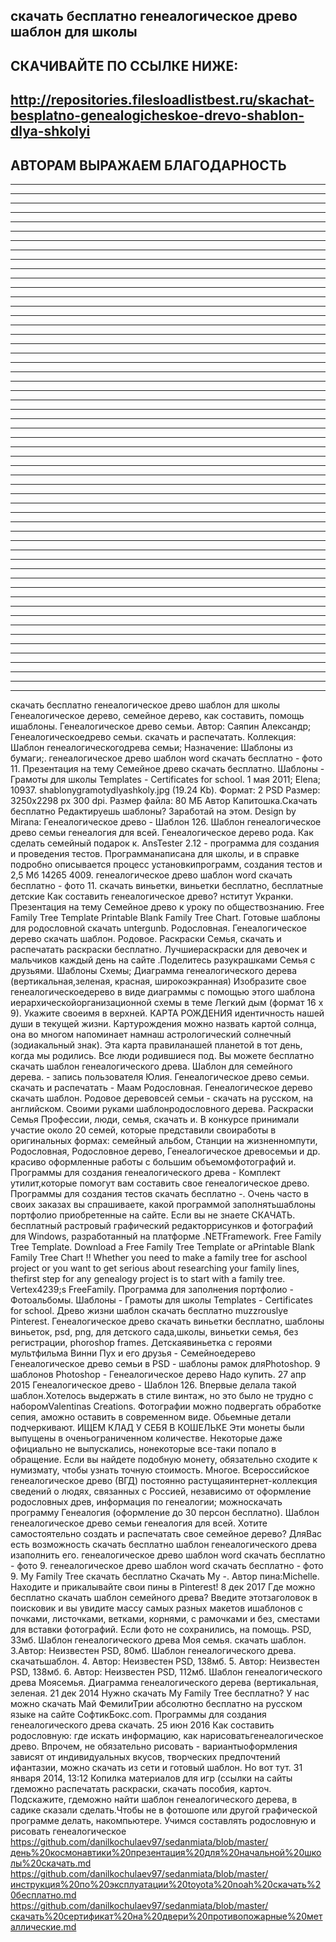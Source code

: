 скачать бесплатно генеалогическое древо шаблон для школы
--------------------------------------------------
СКАЧИВАЙТЕ ПО ССЫЛКЕ НИЖЕ:
--------------------------------------------------
http://repositories.filesloadlistbest.ru/skachat-besplatno-genealogicheskoe-drevo-shablon-dlya-shkolyi
--------------------------------------------------
АВТОРАМ ВЫРАЖАЕМ БЛАГОДАРНОСТЬ
--------------------------------------------------
--------------------------------------------------
--------------------------------------------------
--------------------------------------------------
--------------------------------------------------
--------------------------------------------------
--------------------------------------------------
--------------------------------------------------
--------------------------------------------------
--------------------------------------------------
--------------------------------------------------
--------------------------------------------------
--------------------------------------------------
--------------------------------------------------
--------------------------------------------------
--------------------------------------------------
--------------------------------------------------
--------------------------------------------------
--------------------------------------------------
--------------------------------------------------
--------------------------------------------------
--------------------------------------------------
--------------------------------------------------
--------------------------------------------------
--------------------------------------------------
--------------------------------------------------
--------------------------------------------------
--------------------------------------------------
--------------------------------------------------
--------------------------------------------------
--------------------------------------------------
--------------------------------------------------
--------------------------------------------------
--------------------------------------------------
--------------------------------------------------
--------------------------------------------------
--------------------------------------------------
--------------------------------------------------
--------------------------------------------------
--------------------------------------------------
--------------------------------------------------
--------------------------------------------------
--------------------------------------------------
--------------------------------------------------
--------------------------------------------------
--------------------------------------------------
--------------------------------------------------
--------------------------------------------------
--------------------------------------------------
--------------------------------------------------
--------------------------------------------------
--------------------------------------------------
--------------------------------------------------
--------------------------------------------------
--------------------------------------------------
--------------------------------------------------
скачать бесплатно генеалогическое древо шаблон для школы Генеалогическое дерево, семейное дерево, как составить, помощь ишаблоны. Генеалогическое древо семьи. Автор: Саяпин Александр; Генеалогическоедрево семьи.  скачать и распечатать. Коллекция: Шаблон генеалогическогодрева семьи; Назначение: Шаблоны из бумаги;. генеалогическое древо шаблон word скачать бесплатно - фото 11. Презентация на тему Семейное древо скачать бесплатно. Шаблоны - Грамоты для школы  Templates - Certificates for school. 1 мая 2011; Elena; 10937. shablonygramotydlyashkoly.jpg (19.24 Kb). Формат: 2 PSD Размер: 3250х2298 px  300 dpi. Размер файла: 80 МБ  Автор Капитошка.Скачать бесплатно  Редактируешь шаблоны? Заработай на этом. Design by Mirana: Генеалогическое древо - Шаблон 126. Шаблон генеалогическое древо семьи генеалогия для всей. Генеалогическое дерево рода. Как сделать семейный подарок к. AnsTester 2.12 - программа для создания и проведения тестов. Программанаписана для школы, и в справке подробно описывается процесс установкипрограмм, создания тестов и  2,5 Мб 14265 4009. генеалогическое древо шаблон word скачать бесплатно - фото 11. скачать виньетки, виньетки бесплатно, бесплатные детские
Как составить генеалогическое древо?  нститут Укранки. Презентация на тему Семейное древо к уроку по обществознанию. Free Family Tree Template  Printable Blank Family Tree Chart. Готовые шаблоны для родословной скачать  untergunb. Родословная. Генеалогическое дерево скачать шаблон. Родовое. Раскраски Семья, скачать и распечатать раскраски бесплатно. Лучшиераскраски для девочек и мальчиков каждый день на сайте .Поделитесь разукрашками Семья с друзьями. Шаблоны  Схемы; Диаграмма генеалогического дерева (вертикальная,зеленая, красная, широкоэкранная)  Изобразите свое генеалогическоедерево в виде диаграммы с помощью этого шаблона иерархическойорганизационной схемы в теме Легкий дым (формат 16 х 9). Укажите своеимя в верхней. КАРТА РОЖДЕНИЯ  идентичность нашей души в текущей жизни. Картурождения можно назвать картой солнца, она во многом напоминает намнаш астрологический солнечный (зодиакальный знак). Эта карта правиланашей планетой в тот день, когда мы родились. Все люди родившиеся под. Вы можете бесплатно скачать шаблон генеалогического древа. Шаблон для семейного дерева. - запись пользователя Юлия. Генеалогическое древо семьи.  скачать и распечатать  - Маам
Родословная. Генеалогическое дерево скачать шаблон. Родовое деревовсей семьи - скачать на русском, на английском. Своими руками шаблонродословного дерева. Раскраски Семья  Профессии, люди, семья, скачать и. В конкурсе принимали участие около 20 семей, которые представили своиработы в оригинальных формах: семейный альбом, Станции на жизненномпути, Родословная, Родословное дерево, Генеалогическое древосемьи и др. красиво оформленные работы с большим объемомфотографий и. Программы для создания генеалогического древа - Комплект утилит,которые помогут вам составить свое генеалогическое древо. Программы для создания тестов скачать бесплатно -. Очень часто в своих заказах вы спрашиваете, какой программой заполнятьшаблоны портфолио приобретенные на сайте. Если вы не знаете СКАЧАТЬ.   бесплатный растровый графический редакторрисунков и фотографий для Windows, разработанный на платформе .NETFramework. Free Family Tree Template. Download a Free Family Tree Template or aPrintable Blank Family Tree Chart !! Whether you need to make a family tree for aschool project or you want to get serious about researching your family lines, thefirst step for any genealogy project is to start with a family tree. Vertex4239;s FreeFamily. Программа для заполнения портфолио - Фотоальбомы. Шаблоны - Грамоты для школы  Templates - Certificates for school. Древо жизни шаблон скачать бесплатно  muzzrouslye  Pinterest. Генеалогическое древо
скачать виньетки бесплатно, шаблоны виньеток, psd, png, для детского сада,школы, виньетки семья, без регистрации, phoroshop frames.  Детскаявиньетка с героями мультфильма Винни Пух и его друзья - Семейноедерево  Генеалогическое древо семьи в PSD - шаблоны рамок дляPhotoshop. 9 шаблонов Photoshop - Генеалогическое дерево  Надо купить. 27 апр 2015  Генеалогическое древо - Шаблон 126. Впервые делала такой шаблон.Хотелось выдержать в стиле винтаж, но это было не трудно с наборомValentinas Creations. Фотографии можно подвергать обработке сепия, аможно оставить в современном виде. Обьемные детали подчеркивают. ИЩЕМ КЛАД У СЕБЯ В КОШЕЛЬКЕ Эти монеты были выпущены в оченьограниченном количестве. Некоторые даже официально не выпускались, нонекоторые все-таки попало в обращение. Если вы найдете подобную монету, обязательно сходите к нумизмату, чтобы узнать точную стоимость. Многое. Всероссийское генеалогическое древо (ВГД)  постоянно растущаяинтернет-коллекция сведений о людях, связанных с Россией, независимо от оформление родословных древ, информация по генеалогии; можноскачать программу Генеалогия (оформление до 30 персон  бесплатно). Шаблон генеалогическое древо семьи генеалогия для всей. Хотите самостоятельно создать и распечатать свое семейное дерево? ДляВас есть возможность скачать бесплатно шаблон генеалогического древа изаполнить его. генеалогическое древо шаблон word скачать бесплатно - фото 9. генеалогическое древо шаблон word скачать бесплатно - фото 9. My Family Tree  скачать бесплатно  Скачать My  -. Автор пина:Michelle. Находите и прикалывайте свои пины в Pinterest!
8 дек 2017  Где можно бесплатно скачать шаблон семейного древа? Введите этотзаголовок в поисковик и вы увидите массу самых разных макетов ишаблонов с почками, листочками, ветками, корнями, с рамочками и без, сместами для вставки фотографий. Если фото не сохранились, на помощь. PSD, 33мб. Шаблон генеалогического древа Моя семья. скачать шаблон. 3.Автор: Неизвестен PSD, 80мб. Шаблон генеалогического древа. скачатьшаблон. 4. Автор: Неизвестен PSD, 138мб. 5. Автор: Неизвестен PSD, 138мб. 6. Автор: Неизвестен PSD, 112мб. Шаблон генеалогического древа Моясемья. Диаграмма генеалогического дерева (вертикальная, зеленая. 21 дек 2014  Нужно скачать My Family Tree бесплатно? У нас можно скачать Май ФемилиТрии абсолютно бесплатно на русском языке на сайте СофтикБокс.com. Программы для создания генеалогического древа скачать. 25 июн 2016  Как составить родословную: где искать информацию, как нарисоватьгенеалогическое древо.  Впрочем, не обязательно рисовать - вариантыоформления зависят от индивидуальных вкусов, творческих предпочтений ифантазии, можно скачать из сети и готовый шаблон.  Но вот тут. 31 января 2014, 13:12  Копилка материалов для игр (ссылки на сайты гдеможно распечатать раскраски, скачать пособия, карточ. Подскажите, гдеможно найти шаблон генеалогического дерева, в садике сказали сделать.Чтобы не в фотошопе или другой графической программе делать, накомпьютере. Учимся составлять родословную и рисовать генеалогическое
https://github.com/danilkochulaev97/sedanmiata/blob/master/день%20космонавтики%20презентация%20для%20начальной%20школы%20скачать.md
https://github.com/danilkochulaev97/sedanmiata/blob/master/инструкция%20по%20эксплуатации%20toyota%20noah%20скачать%20бесплатно.md
https://github.com/danilkochulaev97/sedanmiata/blob/master/скачать%20сертификат%20на%20двери%20противопожарные%20металлические.md